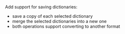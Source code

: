 Add support for saving dictionaries:
- save a copy of each selected dictionary
- merge the selected dictionaries into a new one
- both operations support converting to another format
